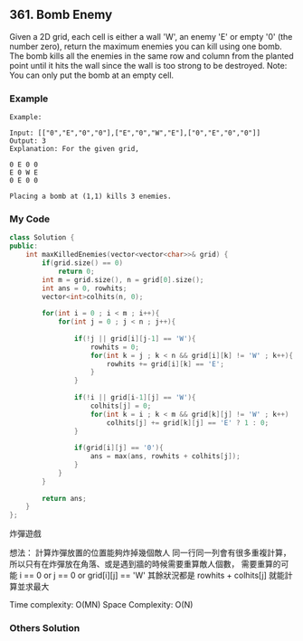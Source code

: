 ## 361. Bomb Enemy

Given a 2D grid, each cell is either a wall 'W', an enemy 'E' or empty '0' (the number zero), return the maximum enemies you can kill using one bomb.
The bomb kills all the enemies in the same row and column from the planted point until it hits the wall since the wall is too strong to be destroyed.
Note: You can only put the bomb at an empty cell.


### Example

```
Example:

Input: [["0","E","0","0"],["E","0","W","E"],["0","E","0","0"]]
Output: 3 
Explanation: For the given grid,

0 E 0 0 
E 0 W E 
0 E 0 0

Placing a bomb at (1,1) kills 3 enemies.
```

### My Code
```c++
class Solution {
public:
    int maxKilledEnemies(vector<vector<char>>& grid) {
        if(grid.size() == 0)
            return 0;
        int m = grid.size(), n = grid[0].size();
        int ans = 0, rowhits;
        vector<int>colhits(n, 0);
        
        for(int i = 0 ; i < m ; i++){
            for(int j = 0 ; j < n ; j++){
                
                if(!j || grid[i][j-1] == 'W'){
                    rowhits = 0;
                    for(int k = j ; k < n && grid[i][k] != 'W' ; k++){
                        rowhits += grid[i][k] == 'E';
                    }
                }
                
                if(!i || grid[i-1][j] == 'W'){
                    colhits[j] = 0;
                    for(int k = i ; k < m && grid[k][j] != 'W' ; k++)
                        colhits[j] += grid[k][j] == 'E' ? 1 : 0;
                }
                
                if(grid[i][j] == '0'){
                    ans = max(ans, rowhits + colhits[j]);
                }
            }
        }
        
        return ans;
    }
};
```
炸彈遊戲

想法：
計算炸彈放置的位置能夠炸掉幾個敵人
同一行同一列會有很多重複計算，
所以只有在炸彈放在角落、或是遇到牆的時候需要重算敵人個數，
需要重算的可能 i == 0 or j == 0 or grid[i][j] == 'W'
其餘狀況都是
rowhits + colhits[j] 就能計算並求最大

Time complexity: O(MN)
Space Complexity: O(N)

### Others Solution
```c++
```

